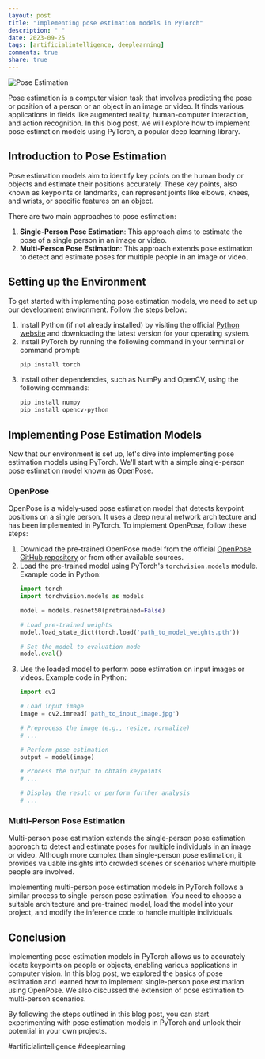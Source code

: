 ```yaml
---
layout: post
title: "Implementing pose estimation models in PyTorch"
description: " "
date: 2023-09-25
tags: [artificialintelligence, deeplearning]
comments: true
share: true
---
```


![Pose Estimation](https://linktoimage)

Pose estimation is a computer vision task that involves predicting the pose or position of a person or an object in an image or video. It finds various applications in fields like augmented reality, human-computer interaction, and action recognition. In this blog post, we will explore how to implement pose estimation models using PyTorch, a popular deep learning library.

## Introduction to Pose Estimation

Pose estimation models aim to identify key points on the human body or objects and estimate their positions accurately. These key points, also known as keypoints or landmarks, can represent joints like elbows, knees, and wrists, or specific features on an object.

There are two main approaches to pose estimation:
1. **Single-Person Pose Estimation**: This approach aims to estimate the pose of a single person in an image or video.
2. **Multi-Person Pose Estimation**: This approach extends pose estimation to detect and estimate poses for multiple people in an image or video.

## Setting up the Environment

To get started with implementing pose estimation models, we need to set up our development environment. Follow the steps below:

1. Install Python (if not already installed) by visiting the official [Python website](https://www.python.org/) and downloading the latest version for your operating system.
2. Install PyTorch by running the following command in your terminal or command prompt:
   ```bash
   pip install torch
   ```
3. Install other dependencies, such as NumPy and OpenCV, using the following commands:
   ```bash
   pip install numpy
   pip install opencv-python
   ```

## Implementing Pose Estimation Models

Now that our environment is set up, let's dive into implementing pose estimation models using PyTorch. We'll start with a simple single-person pose estimation model known as OpenPose.

### OpenPose

OpenPose is a widely-used pose estimation model that detects keypoint positions on a single person. It uses a deep neural network architecture and has been implemented in PyTorch. To implement OpenPose, follow these steps:

1. Download the pre-trained OpenPose model from the official [OpenPose GitHub repository](https://github.com/CMU-Perceptual-Computing-Lab/openpose) or from other available sources.
2. Load the pre-trained model using PyTorch's `torchvision.models` module. Example code in Python:
   ```python
   import torch
   import torchvision.models as models
   
   model = models.resnet50(pretrained=False)
   
   # Load pre-trained weights
   model.load_state_dict(torch.load('path_to_model_weights.pth'))
   
   # Set the model to evaluation mode
   model.eval()
   ```
3. Use the loaded model to perform pose estimation on input images or videos. Example code in Python:
   ```python
   import cv2
   
   # Load input image
   image = cv2.imread('path_to_input_image.jpg')
   
   # Preprocess the image (e.g., resize, normalize)
   # ...
   
   # Perform pose estimation
   output = model(image)
   
   # Process the output to obtain keypoints
   # ...
   
   # Display the result or perform further analysis
   # ...
   ```

### Multi-Person Pose Estimation

Multi-person pose estimation extends the single-person pose estimation approach to detect and estimate poses for multiple individuals in an image or video. Although more complex than single-person pose estimation, it provides valuable insights into crowded scenes or scenarios where multiple people are involved.

Implementing multi-person pose estimation models in PyTorch follows a similar process to single-person pose estimation. You need to choose a suitable architecture and pre-trained model, load the model into your project, and modify the inference code to handle multiple individuals.

## Conclusion

Implementing pose estimation models in PyTorch allows us to accurately locate keypoints on people or objects, enabling various applications in computer vision. In this blog post, we explored the basics of pose estimation and learned how to implement single-person pose estimation using OpenPose. We also discussed the extension of pose estimation to multi-person scenarios.

By following the steps outlined in this blog post, you can start experimenting with pose estimation models in PyTorch and unlock their potential in your own projects.

#artificialintelligence #deeplearning